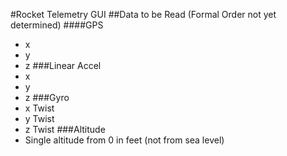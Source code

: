 #Rocket Telemetry GUI
##Data to be Read (Formal Order not yet determined)
####GPS
 - x
 - y
 - z
###Linear Accel
  - x
  - y
  - z
###Gyro
  - x Twist
  - y Twist
  - z Twist
###Altitude
 - Single altitude from 0 in feet (not from sea level)
